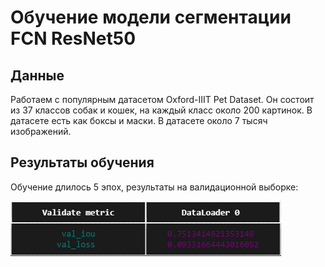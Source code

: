 # Обучение модели сегментации FCN ResNet50

## Данные

Работаем с популярным датасетом Oxford-IIIT Pet Dataset. Он состоит из 37 классов собак и кошек, на каждый класс около 200 картинок. В датасете есть как боксы и маски. В датасете около 7 тысяч изображений.

## Результаты обучения

Обучение длилось 5 эпох, результаты на валидационной выборке:

![alt text](image.png)
